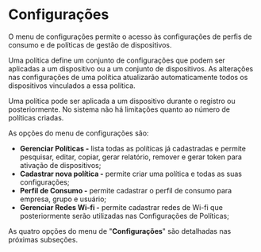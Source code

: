 # Configurações

O menu de configurações permite o acesso às configurações de perfis de consumo e de políticas de gestão de dispositivos.

Uma política define um conjunto de configurações que podem ser aplicadas a um dispositivo ou a um conjunto de dispositivos. As alterações nas configurações de uma política atualizarão automaticamente todos os dispositivos vinculados a essa política.

Uma política pode ser aplicada a um dispositivo durante o registro ou posteriormente. No sistema não há limitações quanto ao número de políticas criadas.

As opções do menu de configurações são:

* **Gerenciar Políticas -** lista todas as políticas já cadastradas e permite pesquisar, editar, copiar, gerar relatório, remover e gerar token para ativação de dispositivos;
* **Cadastrar nova política -** permite criar uma política e todas as suas configurações;
* **Perfil de Consumo -** permite cadastrar o perfil de consumo para empresa, grupo e usuário;
* **Gerenciar Redes Wi-fi -** permite cadastrar redes de Wi-fi que posteriormente serão utilizadas nas Configurações de Políticas;

As quatro opções do menu de "**Configurações**" são detalhadas nas próximas subseções.
